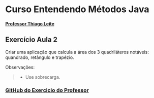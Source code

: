 
# **Curso Entendendo Métodos Java**
#### [Professor Thiago Leite](https://github.com/tlcdio)


## Exercício Aula 2

Criar uma aplicação que calcula a área dos 3 quadriláteros notáveis: quandrado, retângulo e trapézio.

Observações:
> - Use sobrecarga.

### [GitHub do Exercicio do Professor](https://github.com/tlcdio/MAula02)

